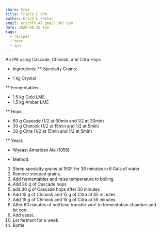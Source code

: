 ```yaml
---
share: true
title: Triple C IPA
author: Erich L Foster
email: erichlf AT gmail DOT com
date: 2020-08-25 Tue
tags:
  - recipes
  - beer
  - ipa
---
```


An IPA using Cascade, Chinook, and Citra Hops

* Ingredients:
** Specialty Grains:
- 1 kg Crystal

** Fermentables:
- 1.5 kg Gold LME
- 1.5 kg Amber LME

** Hops:
- 60 g Cascade (1/2 at 60min and 1/2 at 30min)
- 30 g Chinook (1/2 at 15min and 1/2 at 5min)
- 30 g Citra (1/2 at 15min and 1/2 at 5min)

** Yeast:
- Wyeast American Ale (1056)

* Method:
1. Steep specialty grains at 150F for 30 minutes in 6 Gals of water.
2. Remove steeped grains.
3. Add fermentables and raise temperature to boiling.
4. Add 30 g of Cascade hops
5. add 30 g of Cascade hops after 30 minutes
6. Add 15 g of Chinook and 15 g of Citra at 45 minutes
7. Add 15 g of Chinook and 15 g of Citra at 55 minutes
5. After 60 minutes of boil time transfer wort to fermentation chamber
and let cool.
6. Add yeast.
7. Let ferment for a week.
8. Bottle.
